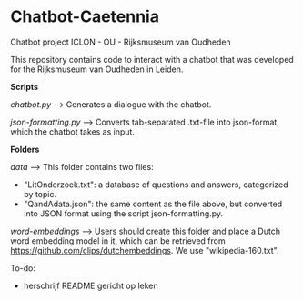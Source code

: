 # Chatbot-Caetennia
Chatbot project ICLON - OU - Rijksmuseum van Oudheden

This repository contains code to interact with a chatbot that was developed for the Rijksmuseum van Oudheden in Leiden.

**Scripts**

*chatbot.py*
--> Generates a dialogue with the chatbot.

*json-formatting.py*
--> Converts tab-separated .txt-file into json-format, which the chatbot takes as input.

**Folders**

*data*
--> This folder contains two files:
  - "LitOnderzoek.txt": a database of questions and answers, categorized by topic.
  - "QandAdata.json": the same content as the file above, but converted into JSON format using the script json-formatting.py.

*word-embeddings*
--> Users should create this folder and place a Dutch word embedding model in it, which can be retrieved from https://github.com/clips/dutchembeddings. We use "wikipedia-160.txt".



To-do:
- herschrijf README gericht op leken